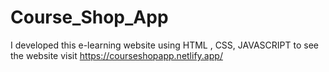 # Course_Shop_App
I developed this e-learning website using HTML , CSS, JAVASCRIPT to see the website visit https://courseshopapp.netlify.app/
